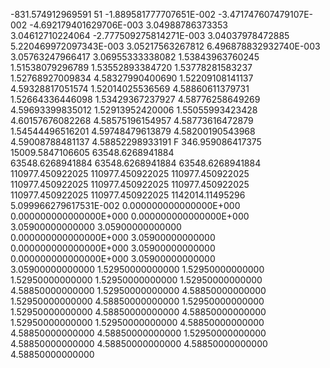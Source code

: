   -831.574912969591               51 -1.889581777707651E-002
 -3.471747607479107E-002 -4.692179401629706E-003   3.04988786373353     
   3.04612710224064      -2.777509275814271E-003   3.04037978472885     
  5.220469972097343E-003   3.05217563267812       6.496878832932740E-003
   3.05763247966417        3.06955333338082        1.53843963760245     
   1.51538079296789        1.53552893384720        1.53778281583237     
   1.52768927009834        4.58327990400690        1.52209108141137     
   4.59328817051574        1.52014025536569        4.58860611379731     
   1.52664336446098        1.53429367237927        4.58776258649269     
   4.59693399835012        1.52913952420006        1.55055993423428     
   4.60157676082268        4.58575196154957        4.58773616472879     
   1.54544496516201        4.59748479613879        4.58200190543968     
   4.59008788481137        4.58852298933191      F
   346.959086417375        15009.5847106605        63548.6268941884     
   63548.6268941884        63548.6268941884        63548.6268941884     
   110977.450922025        110977.450922025        110977.450922025     
   110977.450922025        110977.450922025        110977.450922025     
   110977.450922025        110977.450922025        1142014.11495296     
  5.099966279617531E-002  0.000000000000000E+000  0.000000000000000E+000
  0.000000000000000E+000   3.05900000000000        3.05900000000000     
  0.000000000000000E+000   3.05900000000000       0.000000000000000E+000
   3.05900000000000       0.000000000000000E+000   3.05900000000000     
   3.05900000000000        1.52950000000000        1.52950000000000     
   1.52950000000000        1.52950000000000        1.52950000000000     
   4.58850000000000        1.52950000000000        4.58850000000000     
   1.52950000000000        4.58850000000000        1.52950000000000     
   1.52950000000000        4.58850000000000        4.58850000000000     
   1.52950000000000        1.52950000000000        4.58850000000000     
   4.58850000000000        4.58850000000000        1.52950000000000     
   4.58850000000000        4.58850000000000        4.58850000000000     
   4.58850000000000     
